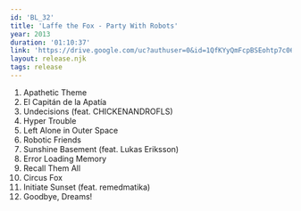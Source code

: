 ```yaml
---
id: 'BL_32'
title: 'Laffe the Fox - Party With Robots'
year: 2013
duration: '01:10:37'
link: 'https://drive.google.com/uc?authuser=0&id=1QfKYyQmFcpBSEohtp7c06mhwY7aWtRD-&export=download'
layout: release.njk
tags: release
---
```


01. Apathetic Theme
02. El Capitán de la Apatía
03. Undecisions (feat. CHICKENANDROFLS)
04. Hyper Trouble
05. Left Alone in Outer Space
06. Robotic Friends
07. Sunshine Basement (feat. Lukas Eriksson)
08. Error Loading Memory
09. Recall Them All
10. Circus Fox
11. Initiate Sunset (feat. remedmatika)
12. Goodbye, Dreams!